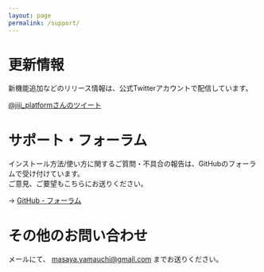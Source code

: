 ```yaml
---
layout: page
permalink: /support/
---
```


# 更新情報

新機能追加などのリリース情報は、公式Twitterアカウントで配信しています。

<a class="twitter-timeline" href="https://twitter.com/jiji_platform" data-widget-id="667312785248792576">@jiji_platformさんのツイート</a>
<script>!function(d,s,id){var js,fjs=d.getElementsByTagName(s)[0],p=/^http:/.test(d.location)?'http':'https';if(!d.getElementById(id)){js=d.createElement(s);js.id=id;js.src=p+"://platform.twitter.com/widgets.js";fjs.parentNode.insertBefore(js,fjs);}}(document,"script","twitter-wjs");</script>


# サポート・フォーラム

インストール方法/使い方に関するご質問・不具合の報告は、GitHubのフォーラムで受け付けています。<br/>
ご意見、ご要望もこちらにお送りください。

→ <a href="https://github.com/unageanu/jiji2/issues">GitHub - フォーラム</a>

# その他のお問い合わせ

メールにて、 [masaya.yamauchi@gmail.com](mailto://masaya.yamauchi@gmail.com) までお送りください。
